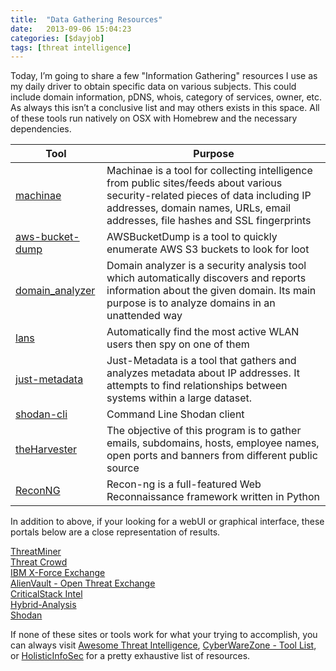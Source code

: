 ```yaml
---
title:  "Data Gathering Resources"
date:   2013-09-06 15:04:23
categories: [$dayjob]
tags: [threat intelligence]
---
```

Today, I’m going to share a few "Information Gathering" resources I use as my daily driver to obtain specific data on various subjects.  This could include domain information, pDNS, whois, category of services, owner, etc.  As always this isn’t a conclusive list and may others exists in this space.  All of these tools run natively on OSX with  Homebrew and the necessary dependencies.  


|                              Tool                              |                                                                                                       Purpose                                                                                                       |
|--------------------------------------------------------------|-------------------------------------------------------------------------------------------------------------------------------------------------------------------------------------------------------------------|
| [machinae](https//github.com/HurricaneLabs/machinae)           | Machinae is a tool for collecting intelligence from public sites/feeds about various security-related pieces of data including IP addresses, domain names, URLs, email addresses, file hashes and SSL fingerprints |
| [aws-bucket-dump](https//github.com/jordanpotti/AWSBucketDump) | AWSBucketDump is a tool to quickly enumerate AWS S3 buckets to look for loot                                                                                                                                        |
| [domain_analyzer](https//github.com/eldraco/domain_analyzer)   |  Domain analyzer is a security analysis tool which automatically discovers and reports information about the given domain. Its main purpose is to analyze domains in an unattended way                              |
| [lans](https//github.com/DanMcInerney/LANs.py)                 |  Automatically find the most active WLAN users then spy on one of them                                                                                                                                              |
| [just-metadata](https://github.com/ChrisTruncer/Just-Metadata) | Just-Metadata is a tool that gathers and analyzes metadata about IP addresses. It attempts to find relationships between systems within a large dataset.                                                           |
| [shodan-cli](https//cli.shodan.io)                             | Command Line Shodan client                                                                                                                                                                                          |
| [theHarvester](https//code.google.com/p/theharvester/)         |  The objective of this program is to gather emails, subdomains, hosts, employee names, open ports and banners from different public source                                                                          |
| [ReconNG](https//bitbucket.org/LaNMaSteR53/recon-ng)           | Recon-ng is a full-featured Web Reconnaissance framework written in Python                                                                                                                                          |


In addition to above, if your looking for a webUI or graphical interface, these portals below are a close representation of results.

[ThreatMiner](https://www.threatminer.org)<br>
[Threat Crowd](https://www.threatcrowd.org)<br>
[IBM X-Force Exchange](https://exchange.xforce.ibmcloud.com/new)<br>
[AlienVault - Open Threat Exchange](https://otx.alienvault.com)<br>
[CriticalStack Intel](https://intel.criticalstack.com)<br>
[Hybrid-Analysis](https://www.hybrid-analysis.com)<br>
[Shodan](http://shodan.io)<br>

If none of these sites or tools work for what your trying to accomplish, you can always visit [Awesome Threat Intelligence](https://github.com/hslatman/awesome-threat-intelligence), [CyberWareZone - Tool List](https://cyberwarzone.com/2017/12/26/massive-list-of-all-cybersecurity-tools-paid-and-free), or [HolisticInfoSec](https://holisticinfosec.blogspot.com/2018/01/toolsmith-130-osint-with-buscador.html) for a pretty exhaustive list of resources.
